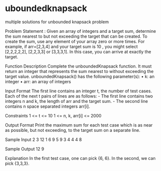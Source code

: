 # uboundedknapsack
multiple solutions for unbounded knapsack problem

Problem Statement :
	Given an array of integers and a target sum, determine the sum nearest to but not exceeding the
	target that can be created. To create the sum, use any element of your array zero or more times.
	For example, if arr=[2,3,4] and your target sum is 10 , you might select [2,2,2,2,2], [2,2,3,3] or
	[3,3,3,1]. In this case, you can arrive at exactly the target.
	
Function Description
	Complete the unboundedKnapsack function. It must return an integer that represents the sum
	nearest to without exceeding the target value.
	unboundedKnapsack() has the following parameter(s):
	• k: an integer
	• arr: an array of integers
	
Input Format
	The first line contains an integer t, the number of test cases.
	Each of the next t pairs of lines are as follows:
	- The first line contains two integers n and k, the length of arr and the target sum.
	- The second line contains n space separated integers arr[i].
	
Constraints
	1 <= t <= 10
	1 <= n, k, arr[i] <= 2000
	
Output Format
	Print the maximum sum for each test case which is as near as possible, but not exceeding, to the
	target sum on a separate line.
	
Sample Input
	2
	3 12
	1 6 9
	5 9
	3 4 4 4 8
	
Sample Output
	12
	9
	
Explanation
	In the first test case, one can pick {6, 6}. In the second, we can pick {3,3,3}.